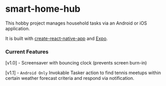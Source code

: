 # smart-home-hub

This hobby project manages household tasks via an Android or iOS application.

It is built with [create-react-native-app](https://github.com/react-community/create-react-native-app) and [Expo](https://expo.io).

### Current Features

[v1.0] - Screensaver with bouncing clock (prevents screen burn-in)

[v1.1] - `Android Only` Invokable Tasker action to find tennis meetups within certain weather forecast criteria and respond via notification.
